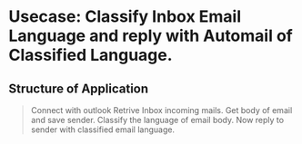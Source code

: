 # Usecase: Classify Inbox Email Language and reply with Automail of Classified Language.

## Structure of Application

> Connect with outlook 
> Retrive Inbox incoming mails.
> Get body of email and save sender.
> Classify the language of email body.
> Now reply to sender with classified email language. 
